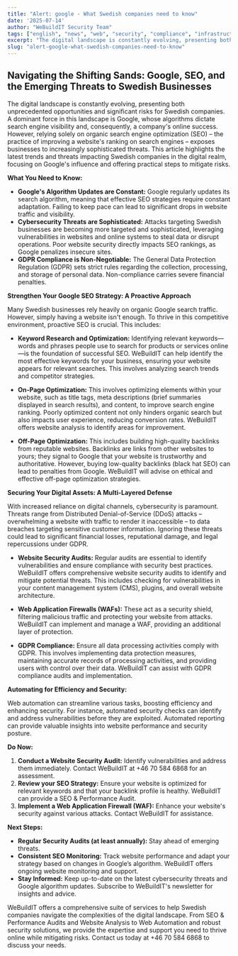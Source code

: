 ```yaml
---
title: "Alert: google - What Swedish companies need to know"
date: '2025-07-14'
author: "WeBuildIT Security Team"
tags: ["english", "news", "web", "security", "compliance", "infrastructure"]
excerpt: "The digital landscape is constantly evolving, presenting both unprecedented opportunities and significant risks for Swed..."
slug: "alert-google-what-swedish-companies-need-to-know"
---
```

## Navigating the Shifting Sands: Google, SEO, and the Emerging Threats to Swedish Businesses

The digital landscape is constantly evolving, presenting both unprecedented opportunities and significant risks for Swedish companies.  A dominant force in this landscape is Google, whose algorithms dictate search engine visibility and, consequently, a company's online success.  However, relying solely on organic search engine optimization (SEO) – the practice of improving a website's ranking on search engines – exposes businesses to increasingly sophisticated threats. This article highlights the latest trends and threats impacting Swedish companies in the digital realm, focusing on Google's influence and offering practical steps to mitigate risks.


**What You Need to Know:**

* **Google's Algorithm Updates are Constant:** Google regularly updates its search algorithm, meaning that effective SEO strategies require constant adaptation.  Failing to keep pace can lead to significant drops in website traffic and visibility.
* **Cybersecurity Threats are Sophisticated:**  Attacks targeting Swedish businesses are becoming more targeted and sophisticated, leveraging vulnerabilities in websites and online systems to steal data or disrupt operations.  Poor website security directly impacts SEO rankings, as Google penalizes insecure sites.
* **GDPR Compliance is Non-Negotiable:** The General Data Protection Regulation (GDPR) sets strict rules regarding the collection, processing, and storage of personal data. Non-compliance carries severe financial penalties.


**Strengthen Your Google SEO Strategy: A Proactive Approach**

Many Swedish businesses rely heavily on organic Google search traffic. However, simply having a website isn't enough. To thrive in this competitive environment, proactive SEO is crucial. This includes:

* **Keyword Research and Optimization:** Identifying relevant keywords—words and phrases people use to search for products or services online—is the foundation of successful SEO.  WeBuildIT can help identify the most effective keywords for your business, ensuring your website appears for relevant searches.  This involves analyzing search trends and competitor strategies.

* **On-Page Optimization:** This involves optimizing elements within your website, such as title tags, meta descriptions (brief summaries displayed in search results), and content, to improve search engine ranking.  Poorly optimized content not only hinders organic search but also impacts user experience, reducing conversion rates.  WeBuildIT offers website analysis to identify areas for improvement.

* **Off-Page Optimization:** This includes building high-quality backlinks from reputable websites.  Backlinks are links from other websites to yours; they signal to Google that your website is trustworthy and authoritative.  However, buying low-quality backlinks (black hat SEO) can lead to penalties from Google.  WeBuildIT will advise on ethical and effective off-page optimization strategies.


**Securing Your Digital Assets: A Multi-Layered Defense**

With increased reliance on digital channels, cybersecurity is paramount.  Threats range from Distributed Denial-of-Service (DDoS) attacks – overwhelming a website with traffic to render it inaccessible – to data breaches targeting sensitive customer information.  Ignoring these threats could lead to significant financial losses, reputational damage, and legal repercussions under GDPR.

* **Website Security Audits:** Regular audits are essential to identify vulnerabilities and ensure compliance with security best practices. WeBuildIT offers comprehensive website security audits to identify and mitigate potential threats.  This includes checking for vulnerabilities in your content management system (CMS), plugins, and overall website architecture.

* **Web Application Firewalls (WAFs):** These act as a security shield, filtering malicious traffic and protecting your website from attacks. WeBuildIT can implement and manage a WAF, providing an additional layer of protection.

* **GDPR Compliance:**  Ensure all data processing activities comply with GDPR. This involves implementing data protection measures, maintaining accurate records of processing activities, and providing users with control over their data.  WeBuildIT can assist with GDPR compliance audits and implementation.


**Automating for Efficiency and Security:**

Web automation can streamline various tasks, boosting efficiency and enhancing security.  For instance, automated security checks can identify and address vulnerabilities before they are exploited.  Automated reporting can provide valuable insights into website performance and security posture.


**Do Now:**

1. **Conduct a Website Security Audit:** Identify vulnerabilities and address them immediately.  Contact WeBuildIT at +46 70 584 6868 for an assessment.
2. **Review your SEO Strategy:**  Ensure your website is optimized for relevant keywords and that your backlink profile is healthy. WeBuildIT can provide a SEO & Performance Audit.
3. **Implement a Web Application Firewall (WAF):** Enhance your website's security against various attacks. Contact WeBuildIT for assistance.


**Next Steps:**

* **Regular Security Audits (at least annually):** Stay ahead of emerging threats.
* **Consistent SEO Monitoring:** Track website performance and adapt your strategy based on changes in Google’s algorithm.  WeBuildIT offers ongoing website monitoring and support.
* **Stay Informed:** Keep up-to-date on the latest cybersecurity threats and Google algorithm updates. Subscribe to WeBuildIT's newsletter for insights and advice.


WeBuildIT offers a comprehensive suite of services to help Swedish companies navigate the complexities of the digital landscape.  From SEO & Performance Audits and Website Analysis to Web Automation and robust security solutions, we provide the expertise and support you need to thrive online while mitigating risks. Contact us today at +46 70 584 6868 to discuss your needs.
